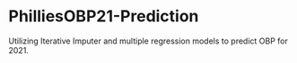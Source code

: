 # PhilliesOBP21-Prediction
Utilizing Iterative Imputer and multiple regression models to predict OBP for 2021.
